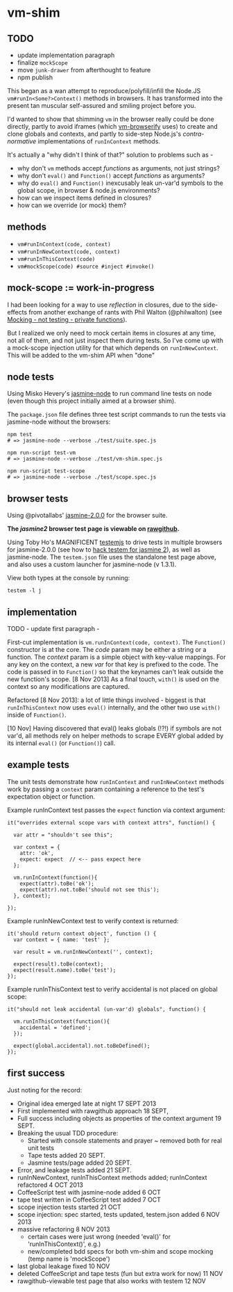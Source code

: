 vm-shim
=======

TODO
----
- update implementation paragraph
- finalize `mockScope`
- move `junk-drawer` from afterthought to feature
- npm publish


This began as a wan attempt to reproduce/polyfill/infill the Node.JS 
<code>vm#runIn<Some?>Context()</code> methods in browsers. It has transformed 
into the present tan muscular self-assured and smiling project before you.

I'd wanted to show that shimming `vm` in the browser really could be done 
directly, partly to avoid iframes (which 
[vm-browserify](https://github.com/substack/vm-browserify) uses) to create and 
clone globals and contexts, and partly to side-step Node.js's 
*contra-normative* implementations of `runInContext` methods.

It's actually a "why didn't I think of that?" solution to problems such as -

+ why don't `vm` methods accept *functions* as arguments, not just strings?
+ why don't `eval()` and `Function()` accept *functions* as arguments?
+ why do `eval()` and `Function()` inexcusably leak un-var'd symbols to the global 
scope, in browser & node.js environments?
+ how can we inspect items defined in closures?
+ how can we override (or mock) them?


methods
-------

+ <code>vm#runInContext(code, context)</code>
+ <code>vm#runInNewContext(code, context)</code>
+ <code>vm#runInThisContext(code)</code>
+ <code>vm#mockScope(code) #source #inject #invoke()</code>


mock-scope := work-in-progress
------------------------------

I had been looking for a way to use *reflection* in closures, due to the side-
effects from another exchange of rants with Phil Walton (@philwalton) 
(see [Mocking - not testing - private functions](https://gist.github.com/dfkaye/5987716)).  

But I realized we only need to mock certain items in closures at any time, not 
all of them, and not just inspect them during tests.  So I've come up with a 
mock-scope injection utility for that which depends on `runInNewContext`.  This 
will be added to the vm-shim API when "done"


node tests
----------

Using Misko Hevery's [jasmine-node](https://github.com/mhevery/jasmine-node) to 
run command line tests on node (even though this project initially aimed at a 
browser shim).

The `package.json` file defines three test script commands to run the tests via 
jasmine-node without the browsers:

    npm test 
    # => jasmine-node --verbose ./test/suite.spec.js

    npm run-script test-vm 
    # => jasmine-node --verbose ./test/vm-shim.spec.js
    
    npm run-script test-scope
    # => jasmine-node --verbose ./test/scope.spec.js


browser tests
-------------

Using @pivotallabs' 
<a href='http://jasmine.github.io/2.0/introduction.html'>jasmine-2.0.0</a> for 
the browser suite.

__The *jasmine2* browser test page is viewable on 
<a href='//rawgithub.com/dfkaye/vm-shim/master/test/browser-suite.html' 
   target='_new' title='opens in new tab or window'>rawgithub</a>.__
  
Using Toby Ho's MAGNIFICENT [testemjs](https://github.com/airportyh/testem) to 
drive tests in multiple browsers for jasmine-2.0.0 (see how to 
[hack testem for jasmine 2](https://github.com/dfkaye/testem-jasmine2)), as well 
as jasmine-node.  The `testem.json` file uses the standalone test page above, 
and also uses a custom launcher for jasmine-node (v 1.3.1).

View both types at the console by running:

    testem -l j
  

implementation
--------------

TODO - update first paragraph -

First-cut implementation is `vm.runInContext(code, context)`. The `Function()` 
constructor is at the core.  The *code* param may be either a string or a 
function.  The *context* param is a simple object with key-value mappings.  For 
any key on the context, a new *var* for that key is prefixed to the code.  The 
code is passed in to `Function()` so that the keynames can't leak outside the 
new function's scope.  [8 Nov 2013] As a final touch, `with()` is used on the 
context so any modifications are captured.

Refactored [8 Nov 2013]: a lot of little things involved - biggest is that 
`runInThisContext` now uses `eval()` internally, and the other two use `with()` 
inside of `Function()`.

[10 Nov] Having discovered that eval() leaks globals (!?!) if symbols are not 
var'd, all methods rely on helper methods to scrape EVERY global added by its 
internal `eval()` (or `Function()`) call.  


example tests
-------------

The unit tests demonstrate how `runInContext` and `runInNewContext` methods work 
by passing a `context` param containing a reference to the test's expectation 
object or function.

Example runInContext test passes the `expect` function via context argument:
    
    it("overrides external scope vars with context attrs", function() {

      var attr = "shouldn't see this";
      
      var context = {
        attr: 'ok', 
        expect: expect  // <-- pass expect here
      };
      
      vm.runInContext(function(){
        expect(attr).toBe('ok');
        expect(attr).not.toBe('should not see this');
      }, context); 
      
    });

Example runInNewContext test to verify context is returned:

    it('should return context object', function () {
      var context = { name: 'test' };
      
      var result = vm.runInNewContext('', context);
      
      expect(result).toBe(context);
      expect(result.name).toBe('test');
    });
    
Example runInThisContext test to verify accidental is not placed on global scope:
    
    it("should not leak accidental (un-var'd) globals", function() {
    
      vm.runInThisContext(function(){
        accidental = 'defined';
      });
      
      expect(global.accidental).not.toBeDefined();
    });

    
first success
-------------
Just noting for the record:

+ Original idea emerged late at night 17 SEPT 2013 
+ First implemented with rawgithub approach 18 SEPT, 
+ Full success including objects as properties of the context argument 19 SEPT.
+ Breaking the usual TDD procedure:
  + Started with console statements and prayer ~ removed both for real unit tests
  + Tape tests added 20 SEPT.
  + Jasmine tests/page added 20 SEPT.
+ Error, and leakage tests added 21 SEPT.
+ runInNewContext, runInThisContext methods added; runInContext refactored 4 OCT 2013
+ CoffeeScript test with jasmine-node added 6 OCT
+ tape test written in CoffeeScript test added 7 OCT
+ scope injection tests started 21 OCT
+ scope injection: spec started, tests updated, testem.json added 6 NOV 2013
+ massive refactoring 8 NOV 2013
  - certain cases were just wrong (needed 'eval()' for 'runInThisContext()', e.g.)
  - new/completed bdd specs for both vm-shim and scope mocking (temp name is 'mockScope')
+ last global leakage fixed 10 NOV
+ deleted CoffeeScript and tape tests (fun but extra work for now) 11 NOV
+ rawgithub-viewable test page that also works with testem 12 NOV
 